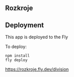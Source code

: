 ## Rozkroje

## Deployment
This app is deployed to the Fly

To deploy:
```
npm install
fly deploy
```

https://rozkroje.fly.dev/division